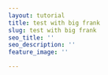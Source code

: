 ```yaml
---
layout: tutorial
title: test with big frank
slug: test with big frank
seo_title: ''
seo_description: ''
feature_image: ''

---
```

